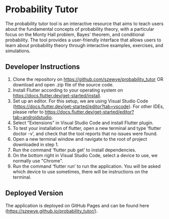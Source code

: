 # Probability Tutor

The probability tutor tool is an interactive resource that aims to teach users about the fundamental concepts of probability theory, with a particular focus on the Monty Hall problem, Bayes' theorem, and conditional probability. The tool provides a user-friendly interface that allows users to learn about probability theory through interactive examples, exercises, and simulations.


## Developer Instructions
1. Clone the repository on https://github.com/szewye/probability_tutor OR download and open .zip file of the source code.
2. Install Flutter according to your operating system on https://docs.flutter.dev/get-started/install.
3. Set up an editor. For this setup, we are using Visual Studio Code (https://docs.flutter.dev/get-started/editor?tab=vscode). For other IDEs, please refer to https://docs.flutter.dev/get-started/editor?tab=androidstudio.
4. Select “Extensions” in Visual Studio Code and install Flutter plugin.
5. To test your installation of flutter, open a new terminal and type ‘flutter doctor -v’, and check that the tool reports that no issues were found.
6. Open a new terminal window and navigate to the root of project downloaded in step 1.
7. Run the command ‘flutter pub get’ to install dependencies.
8. On the bottom right in Visual Studio Code, select a device to use, we normally use "Chrome".
9. Run the command ‘flutter run’ to run the application. You will be asked which device to use sometimes, there will be instructions on the terminal.

## Deployed Version
The application is deployed on GitHub Pages and can be found here (https://szewye.github.io/probability_tutor/).
